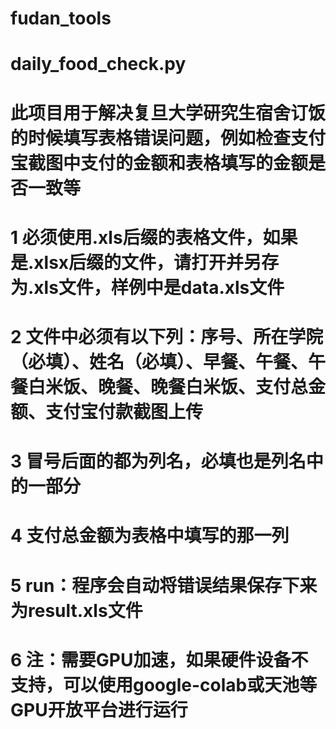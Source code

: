 # fudan_tools

# daily_food_check.py
# 此项目用于解决复旦大学研究生宿舍订饭的时候填写表格错误问题，例如检查支付宝截图中支付的金额和表格填写的金额是否一致等
# 1 必须使用.xls后缀的表格文件，如果是.xlsx后缀的文件，请打开并另存为.xls文件，样例中是data.xls文件
# 2 文件中必须有以下列：序号、所在学院（必填）、姓名（必填）、早餐、午餐、午餐白米饭、晚餐、晚餐白米饭、支付总金额、支付宝付款截图上传
# 3 冒号后面的都为列名，必填也是列名中的一部分
# 4 支付总金额为表格中填写的那一列
# 5 run：程序会自动将错误结果保存下来为result.xls文件
# 6 注：需要GPU加速，如果硬件设备不支持，可以使用google-colab或天池等GPU开放平台进行运行
